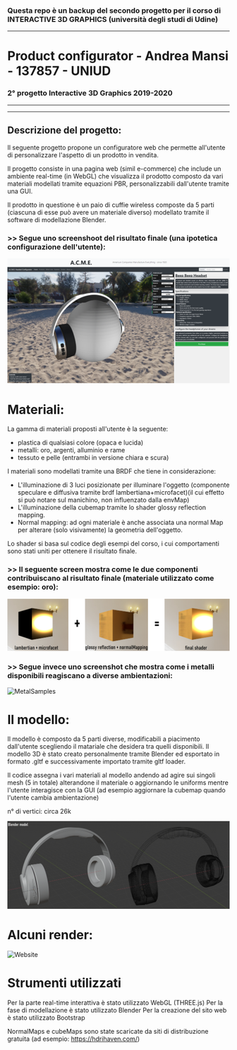 ### Questa repo è un backup del secondo progetto per il corso di INTERACTIVE 3D GRAPHICS (università degli studi di Udine)
---
# Product configurator - Andrea Mansi - 137857 - UNIUD
### 2° progetto Interactive 3D Graphics 2019-2020

---
---
## Descrizione del progetto:
Il seguente progetto propone un configuratore web che permette all'utente di personalizzare l'aspetto di un prodotto in vendita.

Il progetto consiste in una pagina web (simil e-commerce) che include un ambiente real-time (in WebGL) che visualizza il prodotto composto da vari materiali modellati tramite equazioni PBR, personalizzabili dall'utente tramite una GUI.

Il prodotto in questione è un paio di cuffie wireless composte da 5 parti (ciascuna di esse può avere un materiale diverso) modellato tramite il software di modellazione Blender.

### >> Segue uno screenshoot del risultato finale (una ipotetica configurazione dell'utente):

![Website](images/readme/img0.png)

# Materiali:
La gamma di materiali proposti all'utente è la seguente: 
- plastica di qualsiasi colore (opaca e lucida)
- metalli: oro, argenti, alluminio e rame
- tessuto e pelle (entrambi in versione chiara e scura)

I materiali sono modellati tramite una BRDF che tiene in considerazione:
- L'illuminazione di 3 luci posizionate per illuminare l'oggetto (componente speculare e diffusiva tramite brdf lambertiana+microfacet)(il cui effetto si può notare sul manichino, non influenzato dalla envMap)
- L'illuminazione della cubemap tramite lo shader glossy reflection mapping.
- Normal mapping: ad ogni materiale è anche associata una normal Map per alterare (solo visivamente) la geometria dell'oggetto.

Lo shader si basa sul codice degli esempi del corso, i cui comportamenti sono stati uniti per ottenere il risultato finale. 

### >> Il seguente screen mostra come le due componenti contribuiscano al risultato finale (materiale utilizzato come esempio: oro):

![GoldLight](images/readme/img3.png)

### >> Segue invece uno screenshot che mostra come i metalli disponibili reagiscano a diverse ambientazioni:

![MetalSamples](images/readme/img1.png)
  
# Il modello:
Il modello è composto da 5 parti diverse, modificabili a piacimento dall'utente scegliendo il matariale che desidera tra quelli disponibili. Il modello 3D è stato creato personalmente tramite Blender ed esportato in formato .gltf e successivamente importato tramite gltf loader.

Il codice assegna i vari materiali al modello andendo ad agire sui singoli mesh (5 in totale) alterandone il materiale o aggiornando le uniforms mentre l'utente interagisce con la GUI (ad esempio aggiornare la cubemap quando l'utente cambia ambientazione)

n° di vertici: circa 26k

![Website](images/readme/img2.png)

# Alcuni render:
![Website](images/readme/img4.png)

# Strumenti utilizzati

Per la parte real-time interattiva è stato utilizzato WebGL (THREE.js)
Per la fase di modellazione è stato utilizzato Blender
Per la creazione del sito web è stato utilizzato Bootstrap

NormalMaps e cubeMaps sono state scaricate da siti di distribuzione gratuita (ad esempio: https://hdrihaven.com/)

